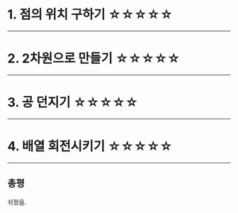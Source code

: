 # 1. 점의 위치 구하기 ☆☆☆☆☆

---

# 2. 2차원으로 만들기 ☆☆☆☆☆

---

# 3. 공 던지기 ☆☆☆☆☆

---

# 4. 배열 회전시키기 ☆☆☆☆☆

---

## 총평

쉬웠음.
